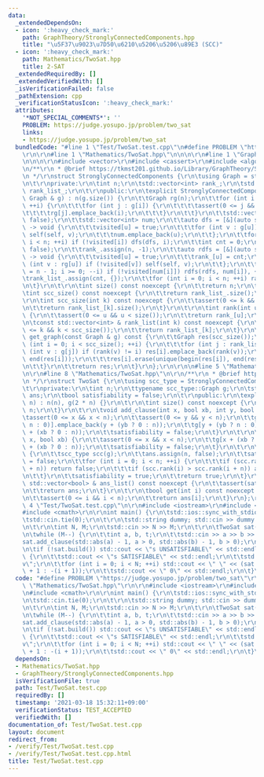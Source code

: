 ```yaml
---
data:
  _extendedDependsOn:
  - icon: ':heavy_check_mark:'
    path: GraphTheory/StronglyConnectedComponents.hpp
    title: "\u5F37\u9023\u7D50\u6210\u5206\u5206\u89E3 (SCC)"
  - icon: ':heavy_check_mark:'
    path: Mathematics/TwoSat.hpp
    title: 2-SAT
  _extendedRequiredBy: []
  _extendedVerifiedWith: []
  _isVerificationFailed: false
  _pathExtension: cpp
  _verificationStatusIcon: ':heavy_check_mark:'
  attributes:
    '*NOT_SPECIAL_COMMENTS*': ''
    PROBLEM: https://judge.yosupo.jp/problem/two_sat
    links:
    - https://judge.yosupo.jp/problem/two_sat
  bundledCode: "#line 1 \"Test/TwoSat.test.cpp\"\n#define PROBLEM \"https://judge.yosupo.jp/problem/two_sat\"\
    \r\n\r\n#line 1 \"Mathematics/TwoSat.hpp\"\n\n\n\r\n#line 1 \"GraphTheory/StronglyConnectedComponents.hpp\"\
    \n\n\n\r\n#include <vector>\r\n#include <cassert>\r\n#include <algorithm>\r\n\r\
    \n/**\r\n * @brief https://tkmst201.github.io/Library/GraphTheory/StronglyConnectedComponents.hpp\r\
    \n */\r\nstruct StronglyConnectedComponents {\r\n\tusing Graph = std::vector<std::vector<int>>;\r\
    \n\t\r\nprivate:\r\n\tint n;\r\n\tstd::vector<int> rank_;\r\n\tstd::vector<std::vector<int>>\
    \ rank_list_;\r\n\t\r\npublic:\r\n\texplicit StronglyConnectedComponents(const\
    \ Graph & g) : n(g.size()) {\r\n\t\tGraph rg(n);\r\n\t\tfor (int i = 0; i < n;\
    \ ++i) {\r\n\t\t\tfor (int j : g[i]) {\r\n\t\t\t\tassert(0 <= j && j < n);\r\n\
    \t\t\t\trg[j].emplace_back(i);\r\n\t\t\t}\r\n\t\t}\r\n\t\tstd::vector<bool> visited(n,\
    \ false);\r\n\t\tstd::vector<int> num;\r\n\t\tauto dfs = [&](auto self, int u)\
    \ -> void {\r\n\t\t\tvisited[u] = true;\r\n\t\t\tfor (int v : g[u]) if (!visited[v])\
    \ self(self, v);\r\n\t\t\tnum.emplace_back(u);\r\n\t\t};\r\n\t\tfor (int i = 0;\
    \ i < n; ++i) if (!visited[i]) dfs(dfs, i);\r\n\t\tint cnt = 0;\r\n\t\tvisited.assign(n,\
    \ false);\r\n\t\trank_.assign(n, -1);\r\n\t\tauto rdfs = [&](auto self, int u)\
    \ -> void {\r\n\t\t\tvisited[u] = true;\r\n\t\t\trank_[u] = cnt;\r\n\t\t\tfor\
    \ (int v : rg[u]) if (!visited[v]) self(self, v);\r\n\t\t};\r\n\t\tfor (int i\
    \ = n - 1; i >= 0; --i) if (!visited[num[i]]) rdfs(rdfs, num[i]), ++cnt;\r\n\t\
    \trank_list_.assign(cnt, {});\r\n\t\tfor (int i = 0; i < n; ++i) rank_list_[rank_[i]].emplace_back(i);\r\
    \n\t}\r\n\t\r\n\tint size() const noexcept {\r\n\t\treturn n;\r\n\t}\r\n\t\r\n\
    \tint scc_size() const noexcept {\r\n\t\treturn rank_list_.size();\r\n\t}\r\n\t\
    \r\n\tint scc_size(int k) const noexcept {\r\n\t\tassert(0 <= k && k < scc_size());\r\
    \n\t\treturn rank_list_[k].size();\r\n\t}\r\n\t\r\n\tint rank(int u) const noexcept\
    \ {\r\n\t\tassert(0 <= u && u < size());\r\n\t\treturn rank_[u];\r\n\t}\r\n\t\r\
    \n\tconst std::vector<int> & rank_list(int k) const noexcept {\r\n\t\tassert(0\
    \ <= k && k < scc_size());\r\n\t\treturn rank_list_[k];\r\n\t}\r\n\t\r\n\tGraph\
    \ get_graph(const Graph & g) const {\r\n\t\tGraph res(scc_size());\r\n\t\tfor\
    \ (int i = 0; i < scc_size(); ++i) {\r\n\t\t\tfor (int j : rank_list_[i]) for\
    \ (int v : g[j]) if (rank(v) != i) res[i].emplace_back(rank(v));\r\n\t\t\tstd::sort(begin(res[i]),\
    \ end(res[i]));\r\n\t\t\tres[i].erase(unique(begin(res[i]), end(res[i])), end(res[i]));\r\
    \n\t\t}\r\n\t\treturn res;\r\n\t}\r\n};\r\n\r\n\n#line 5 \"Mathematics/TwoSat.hpp\"\
    \n\r\n#line 8 \"Mathematics/TwoSat.hpp\"\n\r\n/**\r\n * @brief https://tkmst201.github.io/Library/Mathematics/TwoSat.hpp\r\
    \n */\r\nstruct TwoSat {\r\n\tusing scc_type = StronglyConnectedComponents;\r\n\
    \t\r\nprivate:\r\n\tint n;\r\n\ttypename scc_type::Graph g;\r\n\tstd::vector<bool>\
    \ ans;\r\n\tbool satisfiability = false;\r\n\t\r\npublic:\r\n\texplicit TwoSat(int\
    \ n) : n(n), g(2 * n) {}\r\n\t\r\n\tint size() const noexcept {\r\n\t\treturn\
    \ n;\r\n\t}\r\n\t\r\n\tvoid add_clause(int x, bool xb, int y, bool yb) {\r\n\t\
    \tassert(0 <= x && x < n);\r\n\t\tassert(0 <= y && y < n);\r\n\t\tg[x + (xb ?\
    \ n : 0)].emplace_back(y + (yb ? 0 : n));\r\n\t\tg[y + (yb ? n : 0)].emplace_back(x\
    \ + (xb ? 0 : n));\r\n\t\tsatisfiability = false;\r\n\t}\r\n\t\r\n\tvoid add_clause(int\
    \ x, bool xb) {\r\n\t\tassert(0 <= x && x < n);\r\n\t\tg[x + (xb ? n : 0)].emplace_back(x\
    \ + (xb ? 0 : n));\r\n\t\tsatisfiability = false;\r\n\t}\r\n\t\r\n\tbool build()\
    \ {\r\n\t\tscc_type scc(g);\r\n\t\tans.assign(n, false);\r\n\t\tsatisfiability\
    \ = false;\r\n\t\tfor (int i = 0; i < n; ++i) {\r\n\t\t\tif (scc.rank(i) == scc.rank(i\
    \ + n)) return false;\r\n\t\t\tif (scc.rank(i) > scc.rank(i + n)) ans[i] = true;\r\
    \n\t\t}\r\n\t\tsatisfiability = true;\r\n\t\treturn true;\r\n\t}\r\n\t\r\n\tconst\
    \ std::vector<bool> & ans_list() const noexcept {\r\n\t\tassert(satisfiability);\r\
    \n\t\treturn ans;\r\n\t}\r\n\t\r\n\tbool get(int i) const noexcept {\r\n\t\tassert(satisfiability);\r\
    \n\t\tassert(0 <= i && i < n);\r\n\t\treturn ans[i];\r\n\t}\r\n};\r\n\r\n\n#line\
    \ 4 \"Test/TwoSat.test.cpp\"\n\r\n#include <iostream>\r\n#include <string>\r\n\
    #include <cmath>\r\n\r\nint main() {\r\n\tstd::ios::sync_with_stdio(false);\r\n\
    \tstd::cin.tie(0);\r\n\t\r\n\tstd::string dummy; std::cin >> dummy >> dummy;\r\
    \n\t\r\n\tint N, M;\r\n\tstd::cin >> N >> M;\r\n\t\r\n\tTwoSat sat(N);\r\n\t\r\
    \n\twhile (M--) {\r\n\t\tint a, b, t;\r\n\t\tstd::cin >> a >> b >> t;\r\n\t\t\
    sat.add_clause(std::abs(a) - 1, a > 0, std::abs(b) - 1, b > 0);\r\n\t}\r\n\t\r\
    \n\tif (!sat.build()) std::cout << \"s UNSATISFIABLE\" << std::endl;\r\n\telse\
    \ {\r\n\t\tstd::cout << \"s SATISFIABLE\" << std::endl;\r\n\t\tstd::cout << \"\
    v\";\r\n\t\tfor (int i = 0; i < N; ++i) std::cout << \" \" << (sat.get(i) ? i\
    \ + 1 : -(i + 1));\r\n\t\tstd::cout << \" 0\" << std::endl;\r\n\t}\r\n}\n"
  code: "#define PROBLEM \"https://judge.yosupo.jp/problem/two_sat\"\r\n\r\n#include\
    \ \"Mathematics/TwoSat.hpp\"\r\n\r\n#include <iostream>\r\n#include <string>\r\
    \n#include <cmath>\r\n\r\nint main() {\r\n\tstd::ios::sync_with_stdio(false);\r\
    \n\tstd::cin.tie(0);\r\n\t\r\n\tstd::string dummy; std::cin >> dummy >> dummy;\r\
    \n\t\r\n\tint N, M;\r\n\tstd::cin >> N >> M;\r\n\t\r\n\tTwoSat sat(N);\r\n\t\r\
    \n\twhile (M--) {\r\n\t\tint a, b, t;\r\n\t\tstd::cin >> a >> b >> t;\r\n\t\t\
    sat.add_clause(std::abs(a) - 1, a > 0, std::abs(b) - 1, b > 0);\r\n\t}\r\n\t\r\
    \n\tif (!sat.build()) std::cout << \"s UNSATISFIABLE\" << std::endl;\r\n\telse\
    \ {\r\n\t\tstd::cout << \"s SATISFIABLE\" << std::endl;\r\n\t\tstd::cout << \"\
    v\";\r\n\t\tfor (int i = 0; i < N; ++i) std::cout << \" \" << (sat.get(i) ? i\
    \ + 1 : -(i + 1));\r\n\t\tstd::cout << \" 0\" << std::endl;\r\n\t}\r\n}"
  dependsOn:
  - Mathematics/TwoSat.hpp
  - GraphTheory/StronglyConnectedComponents.hpp
  isVerificationFile: true
  path: Test/TwoSat.test.cpp
  requiredBy: []
  timestamp: '2021-03-18 15:32:11+09:00'
  verificationStatus: TEST_ACCEPTED
  verifiedWith: []
documentation_of: Test/TwoSat.test.cpp
layout: document
redirect_from:
- /verify/Test/TwoSat.test.cpp
- /verify/Test/TwoSat.test.cpp.html
title: Test/TwoSat.test.cpp
---
```

